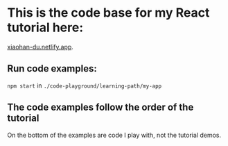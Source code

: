 # This is the code base for my React tutorial here:

[xiaohan-du.netlify.app](https://xiaohan-du.netlify.app/#/).

## Run code examples:

`npm start` in `./code-playground/learning-path/my-app`

## The code examples follow the order of the tutorial
On the bottom of the examples are code I play with, not the tutorial demos. 
